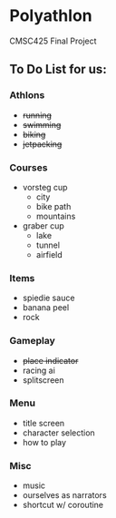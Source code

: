 # Polyathlon
CMSC425 Final Project

## To Do List for us:

### Athlons
- ~~running~~
- ~~swimming~~
- ~~biking~~
- ~~jetpacking~~

### Courses
- vorsteg cup
  - city
  - bike path
  - mountains
- graber cup
  - lake
  - tunnel
  - airfield

### Items
- spiedie sauce
- banana peel
- rock

### Gameplay
- ~~place indicator~~
- racing ai
- splitscreen

### Menu
- title screen
- character selection
- how to play

### Misc
- music
- ourselves as narrators
- shortcut w/ coroutine
